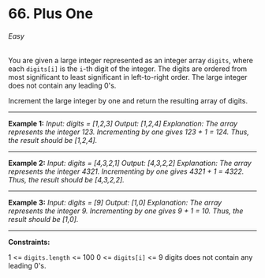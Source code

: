 # 66. Plus One
###### Easy

You are given a large integer represented as an integer array `digits`, where each `digits[i]` is the `i`-th digit of the integer. The digits are ordered from most significant to least significant in left-to-right order. The large integer does not contain any leading 0's.

Increment the large integer by one and return the resulting array of digits.


------------
**Example 1:**
*Input: digits = [1,2,3]
Output: [1,2,4]
Explanation: The array represents the integer 123.
Incrementing by one gives 123 + 1 = 124.
Thus, the result should be [1,2,4].*

------------


**Example 2:**
*Input: digits = [4,3,2,1]
Output: [4,3,2,2]
Explanation: The array represents the integer 4321.
Incrementing by one gives 4321 + 1 = 4322.
Thus, the result should be [4,3,2,2].*

------------

**Example 3:**
*Input: digits = [9]
Output: [1,0]
Explanation: The array represents the integer 9.
Incrementing by one gives 9 + 1 = 10.
Thus, the result should be [1,0].*

------------


**Constraints:**

1 <= `digits.length` <= 100
0 <= `digits[i]` <= 9
digits does not contain any leading 0's.
